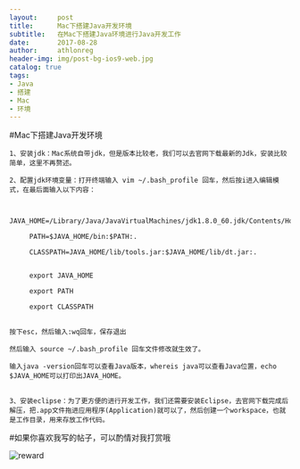 ```yaml
---
layout:     post
title:      Mac下搭建Java开发环境
subtitle:   在Mac下搭建Java环境进行Java开发工作
date:       2017-08-28
author:     athlonreg
header-img: img/post-bg-ios9-web.jpg
catalog: true
tags:
- Java
- 搭建
- Mac
- 环境
---
```



#Mac下搭建Java开发环境


    1、安装jdk：Mac系统自带jdk，但是版本比较老，我们可以去官网下载最新的Jdk，安装比较简单，这里不再赘述。

    2、配置jdk环境变量：打开终端输入 vim ~/.bash_profile 回车，然后按i进入编辑模式，在最后面输入以下内容： 
    

         JAVA_HOME=/Library/Java/JavaVirtualMachines/jdk1.8.0_60.jdk/Contents/Home

         PATH=$JAVA_HOME/bin:$PATH:.

         CLASSPATH=JAVA_HOME/lib/tools.jar:$JAVA_HOME/lib/dt.jar:.


         export JAVA_HOME

         export PATH

         export CLASSPATH
         

    按下esc，然后输入:wq回车，保存退出
    
    然后输入 source ~/.bash_profile 回车文件修改就生效了。

    输入java -version回车可以查看Java版本，whereis java可以查看Java位置，echo $JAVA_HOME可以打印出JAVA_HOME。

 
    3、安装eclipse：为了更方便的进行开发工作，我们还需要安装Eclipse，去官网下载完成后解压，把.app文件拖进应用程序(Application)就可以了，然后创建一个workspace，也就是工作目录，用来存放工作代码。


#如果你喜欢我写的帖子，可以酌情对我打赏哦

![reward](http://ovefvi4g3.bkt.clouddn.com/reward-1.jpg)
